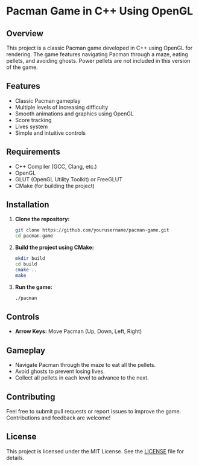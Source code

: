 # Pacman Game in C++ Using OpenGL

## Overview

This project is a classic Pacman game developed in C++ using OpenGL for rendering. The game features navigating Pacman through a maze, eating pellets, and avoiding ghosts. Power pellets are not included in this version of the game.

## Features

- Classic Pacman gameplay
- Multiple levels of increasing difficulty
- Smooth animations and graphics using OpenGL
- Score tracking
- Lives system
- Simple and intuitive controls

## Requirements

- C++ Compiler (GCC, Clang, etc.)
- OpenGL
- GLUT (OpenGL Utility Toolkit) or FreeGLUT
- CMake (for building the project)

## Installation

1. **Clone the repository:**
    ```bash
    git clone https://github.com/yourusername/pacman-game.git
    cd pacman-game
    ```

2. **Build the project using CMake:**
    ```bash
    mkdir build
    cd build
    cmake ..
    make
    ```

3. **Run the game:**
    ```bash
    ./pacman
    ```

## Controls

- **Arrow Keys:** Move Pacman (Up, Down, Left, Right)

## Gameplay

- Navigate Pacman through the maze to eat all the pellets.
- Avoid ghosts to prevent losing lives.
- Collect all pellets in each level to advance to the next.

## Contributing

Feel free to submit pull requests or report issues to improve the game. Contributions and feedback are welcome!

## License

This project is licensed under the MIT License. See the [LICENSE](LICENSE) file for details.

